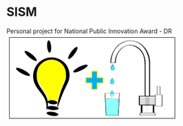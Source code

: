 # SISM
Personal project for National Public Innovation Award - DR
![](https://github.com/julioalexp/SISM/blob/main/Captura.PNG)
